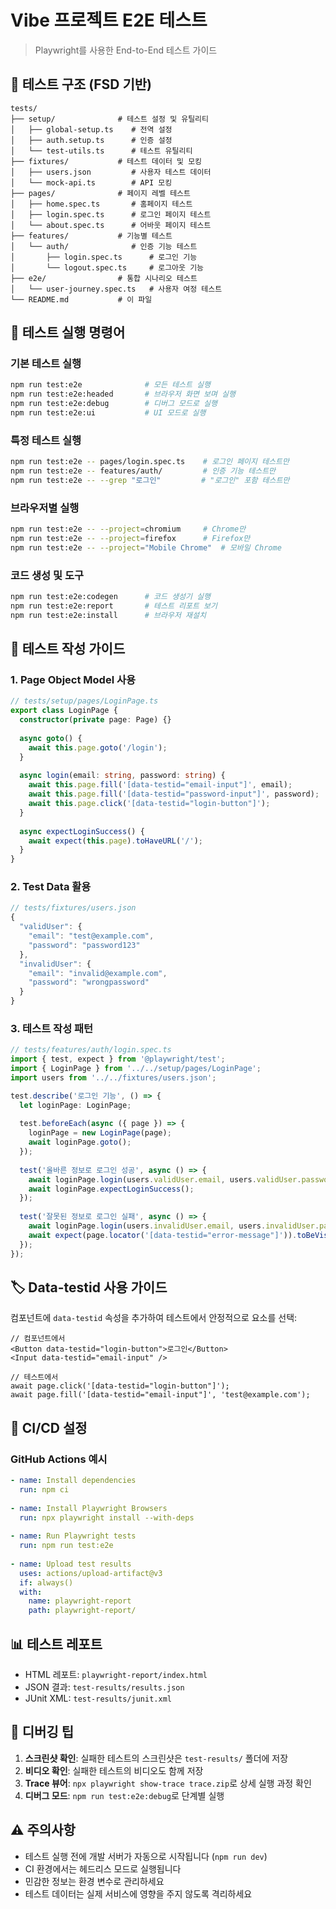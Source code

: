 # Vibe 프로젝트 E2E 테스트

> Playwright를 사용한 End-to-End 테스트 가이드

## 📁 테스트 구조 (FSD 기반)

```
tests/
├── setup/              # 테스트 설정 및 유틸리티
│   ├── global-setup.ts    # 전역 설정
│   ├── auth.setup.ts      # 인증 설정
│   └── test-utils.ts      # 테스트 유틸리티
├── fixtures/           # 테스트 데이터 및 모킹
│   ├── users.json         # 사용자 테스트 데이터
│   └── mock-api.ts        # API 모킹
├── pages/              # 페이지 레벨 테스트
│   ├── home.spec.ts       # 홈페이지 테스트
│   ├── login.spec.ts      # 로그인 페이지 테스트
│   └── about.spec.ts      # 어바웃 페이지 테스트
├── features/           # 기능별 테스트
│   └── auth/              # 인증 기능 테스트
│       ├── login.spec.ts      # 로그인 기능
│       └── logout.spec.ts     # 로그아웃 기능
├── e2e/                # 통합 시나리오 테스트
│   └── user-journey.spec.ts   # 사용자 여정 테스트
└── README.md           # 이 파일
```

## 🚀 테스트 실행 명령어

### 기본 테스트 실행
```bash
npm run test:e2e              # 모든 테스트 실행
npm run test:e2e:headed       # 브라우저 화면 보며 실행
npm run test:e2e:debug        # 디버그 모드로 실행
npm run test:e2e:ui           # UI 모드로 실행
```

### 특정 테스트 실행
```bash
npm run test:e2e -- pages/login.spec.ts    # 로그인 페이지 테스트만
npm run test:e2e -- features/auth/         # 인증 기능 테스트만
npm run test:e2e -- --grep "로그인"         # "로그인" 포함 테스트만
```

### 브라우저별 실행
```bash
npm run test:e2e -- --project=chromium     # Chrome만
npm run test:e2e -- --project=firefox      # Firefox만
npm run test:e2e -- --project="Mobile Chrome"  # 모바일 Chrome
```

### 코드 생성 및 도구
```bash
npm run test:e2e:codegen      # 코드 생성기 실행
npm run test:e2e:report       # 테스트 리포트 보기
npm run test:e2e:install      # 브라우저 재설치
```

## 📝 테스트 작성 가이드

### 1. Page Object Model 사용
```typescript
// tests/setup/pages/LoginPage.ts
export class LoginPage {
  constructor(private page: Page) {}
  
  async goto() {
    await this.page.goto('/login');
  }
  
  async login(email: string, password: string) {
    await this.page.fill('[data-testid="email-input"]', email);
    await this.page.fill('[data-testid="password-input"]', password);
    await this.page.click('[data-testid="login-button"]');
  }
  
  async expectLoginSuccess() {
    await expect(this.page).toHaveURL('/');
  }
}
```

### 2. Test Data 활용
```typescript
// tests/fixtures/users.json
{
  "validUser": {
    "email": "test@example.com",
    "password": "password123"
  },
  "invalidUser": {
    "email": "invalid@example.com",
    "password": "wrongpassword"
  }
}
```

### 3. 테스트 작성 패턴
```typescript
// tests/features/auth/login.spec.ts
import { test, expect } from '@playwright/test';
import { LoginPage } from '../../setup/pages/LoginPage';
import users from '../../fixtures/users.json';

test.describe('로그인 기능', () => {
  let loginPage: LoginPage;
  
  test.beforeEach(async ({ page }) => {
    loginPage = new LoginPage(page);
    await loginPage.goto();
  });
  
  test('올바른 정보로 로그인 성공', async () => {
    await loginPage.login(users.validUser.email, users.validUser.password);
    await loginPage.expectLoginSuccess();
  });
  
  test('잘못된 정보로 로그인 실패', async () => {
    await loginPage.login(users.invalidUser.email, users.invalidUser.password);
    await expect(page.locator('[data-testid="error-message"]')).toBeVisible();
  });
});
```

## 🏷️ Data-testid 사용 가이드

컴포넌트에 `data-testid` 속성을 추가하여 테스트에서 안정적으로 요소를 선택:

```tsx
// 컴포넌트에서
<Button data-testid="login-button">로그인</Button>
<Input data-testid="email-input" />

// 테스트에서
await page.click('[data-testid="login-button"]');
await page.fill('[data-testid="email-input"]', 'test@example.com');
```

## 🔧 CI/CD 설정

### GitHub Actions 예시
```yaml
- name: Install dependencies
  run: npm ci
  
- name: Install Playwright Browsers
  run: npx playwright install --with-deps
  
- name: Run Playwright tests
  run: npm run test:e2e
  
- name: Upload test results
  uses: actions/upload-artifact@v3
  if: always()
  with:
    name: playwright-report
    path: playwright-report/
```

## 📊 테스트 레포트

- HTML 레포트: `playwright-report/index.html`
- JSON 결과: `test-results/results.json`
- JUnit XML: `test-results/junit.xml`

## 🐛 디버깅 팁

1. **스크린샷 확인**: 실패한 테스트의 스크린샷은 `test-results/` 폴더에 저장
2. **비디오 확인**: 실패한 테스트의 비디오도 함께 저장
3. **Trace 뷰어**: `npx playwright show-trace trace.zip`로 상세 실행 과정 확인
4. **디버그 모드**: `npm run test:e2e:debug`로 단계별 실행

## ⚠️ 주의사항

- 테스트 실행 전에 개발 서버가 자동으로 시작됩니다 (`npm run dev`)
- CI 환경에서는 헤드리스 모드로 실행됩니다
- 민감한 정보는 환경 변수로 관리하세요
- 테스트 데이터는 실제 서비스에 영향을 주지 않도록 격리하세요
